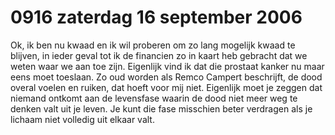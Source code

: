 # 0916 zaterdag 16 september 2006
Ok, ik ben nu kwaad en ik wil proberen om zo lang mogelijk kwaad te blijven, in ieder geval tot ik de financien zo in kaart heb gebracht dat we weten waar we aan toe zijn. Eigenlijk vind ik dat die prostaat kanker nu maar eens moet toeslaan. Zo oud worden als Remco Campert beschrijft, de dood overal voelen en ruiken, dat hoeft voor mij niet. Eigenlijk moet je zeggen dat niemand ontkomt aan de levensfase waarin de dood niet meer weg te denken valt uit je leven. Je kunt die fase misschien beter verdragen als je lichaam niet volledig uit elkaar valt.